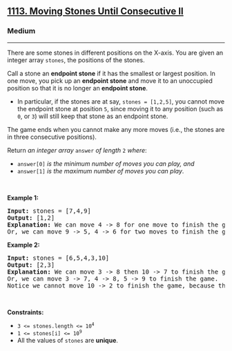 <h2><a href="https://leetcode.com/problems/moving-stones-until-consecutive-ii">1113. Moving Stones Until Consecutive II</a></h2><h3>Medium</h3><hr><p>There are some stones in different positions on the X-axis. You are given an integer array <code>stones</code>, the positions of the stones.</p>

<p>Call a stone an <strong>endpoint stone</strong> if it has the smallest or largest position. In one move, you pick up an <strong>endpoint stone</strong> and move it to an unoccupied position so that it is no longer an <strong>endpoint stone</strong>.</p>

<ul>
	<li>In particular, if the stones are at say, <code>stones = [1,2,5]</code>, you cannot move the endpoint stone at position <code>5</code>, since moving it to any position (such as <code>0</code>, or <code>3</code>) will still keep that stone as an endpoint stone.</li>
</ul>

<p>The game ends when you cannot make any more moves (i.e., the stones are in three consecutive positions).</p>

<p>Return <em>an integer array </em><code>answer</code><em> of length </em><code>2</code><em> where</em>:</p>

<ul>
	<li><code>answer[0]</code> <em>is the minimum number of moves you can play, and</em></li>
	<li><code>answer[1]</code> <em>is the maximum number of moves you can play</em>.</li>
</ul>

<p>&nbsp;</p>
<p><strong class="example">Example 1:</strong></p>

<pre>
<strong>Input:</strong> stones = [7,4,9]
<strong>Output:</strong> [1,2]
<strong>Explanation:</strong> We can move 4 -&gt; 8 for one move to finish the game.
Or, we can move 9 -&gt; 5, 4 -&gt; 6 for two moves to finish the game.
</pre>

<p><strong class="example">Example 2:</strong></p>

<pre>
<strong>Input:</strong> stones = [6,5,4,3,10]
<strong>Output:</strong> [2,3]
<strong>Explanation:</strong> We can move 3 -&gt; 8 then 10 -&gt; 7 to finish the game.
Or, we can move 3 -&gt; 7, 4 -&gt; 8, 5 -&gt; 9 to finish the game.
Notice we cannot move 10 -&gt; 2 to finish the game, because that would be an illegal move.
</pre>

<p>&nbsp;</p>
<p><strong>Constraints:</strong></p>

<ul>
	<li><code>3 &lt;= stones.length &lt;= 10<sup>4</sup></code></li>
	<li><code>1 &lt;= stones[i] &lt;= 10<sup>9</sup></code></li>
	<li>All the values of <code>stones</code> are <strong>unique</strong>.</li>
</ul>

